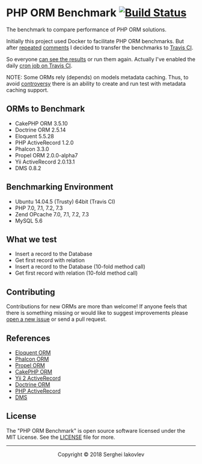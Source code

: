 # PHP ORM Benchmark [![Build Status](https://travis-ci.org/sergeyklay/php-orm-benchmark.svg?branch=master)](https://travis-ci.org/sergeyklay/php-orm-benchmark)

The benchmark to compare performance of PHP ORM solutions.

Initially this project used Docker to facilitate PHP ORM benchmarks. But after [repeated](https://github.com/sergeyklay/php-orm-benchmark/pull/12) [comments](https://github.com/sergeyklay/php-orm-benchmark/issues/7) I decided to transfer the benchmarks to [Travis CI](https://travis-ci.org/sergeyklay/php-orm-benchmark).

So everyone [can see the results](https://travis-ci.org/sergeyklay/php-orm-benchmark) or run them again. Actually I've enabled the daily [cron job on Travis CI](https://docs.travis-ci.com/user/cron-jobs/).

NOTE: Some ORMs rely (depends) on models metadata caching. Thus, to avoid [controversy](https://github.com/sergeyklay/php-orm-benchmark/issues/4) there is an ability to create and run test with metadata caching support.

## ORMs to Benchmark

* CakePHP ORM 3.5.10
* Doctrine ORM 2.5.14
* Eloquent 5.5.28
* PHP ActiveRecord 1.2.0
* Phalcon 3.3.0
* Propel ORM 2.0.0-alpha7
* Yii ActiveRecord 2.0.13.1
* DMS 0.8.2

## Benchmarking Environment

* Ubuntu 14.04.5 (Trusty) 64bit (Travis CI)
* PHP 7.0, 7.1, 7.2, 7.3
* Zend OPcache 7.0, 7.1, 7.2, 7.3
* MySQL 5.6

## What we test

* Insert a record to the Database
* Get first record with relation
* Insert a record to the Database (10-fold method call)
* Get first record with relation (10-fold method call)

## Contributing

Contributions for new ORMs are more than welcome! If anyone feels that there is something missing or would like to suggest improvements please [open a new issue](https://github.com/sergeyklay/php-orm-benchmark/issues) or send a pull request.

## References

* [Eloquent ORM](https://laravel.com/docs/5.5/eloquent)
* [Phalcon ORM](https://docs.phalconphp.com/en/3.2/db-models)
* [Propel ORM](http://propelorm.org/documentation/)
* [CakePHP ORM](https://book.cakephp.org/3.0/en/orm.html)
* [Yii 2 ActiveRecord](http://www.yiiframework.com/doc-2.0/guide-db-active-record.html)
* [Doctrine ORM](http://www.doctrine-project.org/projects/orm.html)
* [PHP ActiveRecord](http://www.phpactiverecord.org/projects/main/wiki)
* [DMS](http://dms-docs.readthedocs.io/en/latest/)

## License

The "PHP ORM Benchmark" is open source software licensed under the MIT License. See the [LICENSE](https://github.com/sergeyklay/php-orm-benchmark/blob/master/LICENSE) file for more.

---

<p align="center">Copyright &copy; 2018 Serghei Iakovlev</p>
